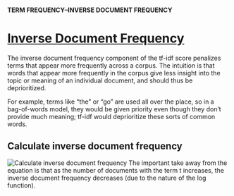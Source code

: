 #### TERM FREQUENCY–INVERSE DOCUMENT FREQUENCY
# [Inverse Document Frequency](https://www.codecademy.com/paths/build-chatbots-with-python/tracks/retrieval-based-chatbots/modules/language-and-topic-modeling-chatbots/lessons/language-model-tf-idf/exercises/inverse-document-frequency)
The inverse document frequency component of the tf-idf score penalizes terms that appear more frequently across a corpus.
The intuition is that words that appear more frequently in the corpus give less insight into the topic or meaning of an individual document, and should thus be deprioritized.

For example, terms like “the” or “go” are used all over the place, so in a bag-of-words model, they would be given priority even though they don’t provide much meaning; 
tf-idf would deprioritize these sorts of common words.

## Calculate inverse document frequency

![Calculate inverse document frequency](https://github.com/lendoo73/Challenge-Project-of-CodeCademy/blob/master/python/Build_Chatbots_with_Python/Retrieval_Based_Chatbots/Term_frequency_inverse_document_frequency/Inverse_document_frequency/calculate_inverse_document_frequency.jpg)
The important take away from the equation is that as the number of documents with the term t increases, the inverse document frequency decreases (due to the nature of the log function).
